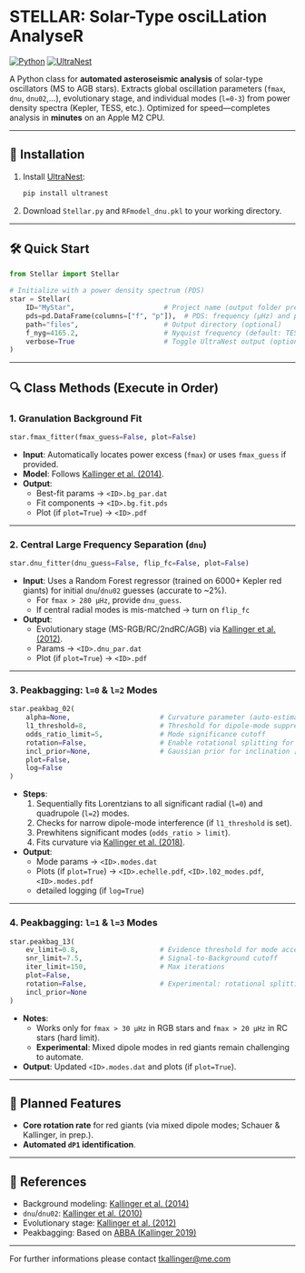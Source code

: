 # STELLAR: **S**olar-**T**yp**e** osci**LL**ation **A**nalyse**R**

[![Python](https://img.shields.io/badge/Python-3.7%2B-blue)](https://www.python.org/)
[![UltraNest](https://img.shields.io/badge/dependency-UltraNest-orange)](https://johannesbuchner.github.io/UltraNest/)

A Python class for **automated asteroseismic analysis** of solar-type oscillators (MS to AGB stars). Extracts global oscillation parameters (`fmax`, `dnu`, `dnu02`,...), evolutionary stage, and individual modes (`l=0-3`) from power density spectra (Kepler, TESS, etc.). Optimized for speed—completes analysis in **minutes** on an Apple M2 CPU.

---

## 🚀 Installation
1. Install [UltraNest](https://johannesbuchner.github.io/UltraNest/):
   ```bash
   pip install ultranest
   ```
2. Download `Stellar.py` and `RFmodel_dnu.pkl` to your working directory.

---

## 🛠️ Quick Start
```python
from Stellar import Stellar

# Initialize with a power density spectrum (PDS)
star = Stellar(
    ID="MyStar",                      # Project name (output folder prefix)
    pds=pd.DataFrame(columns=["f", "p"]),  # PDS: frequency (µHz) and power density (ppm²/µHz)
    path="files",                     # Output directory (optional)
    f_nyg=4165.2,                     # Nyquist frequency (default: TESS 2-min cadence)
    verbose=True                      # Toggle UltraNest output (optional)
)
```

---

## 🔍 Class Methods (Execute in Order)

### 1. **Granulation Background Fit**
```python
star.fmax_fitter(fmax_guess=False, plot=False)
```
- **Input**: Automatically locates power excess (`fmax`) or uses `fmax_guess` if provided.
- **Model**: Follows [Kallinger et al. (2014)](https://ui.adsabs.harvard.edu/abs/2014A%26A...570A..41K/abstract).
- **Output**: 
  - Best-fit params → `<ID>.bg_par.dat`
  - Fit components → `<ID>.bg.fit.pds`
  - Plot (if `plot=True`) → `<ID>.pdf`

---

### 2. **Central Large Frequency Separation (`dnu`)**
```python
star.dnu_fitter(dnu_guess=False, flip_fc=False, plot=False)
```
- **Input**: Uses a Random Forest regressor (trained on 6000+ Kepler red giants) for initial `dnu`/`dnu02` guesses (accurate to ~2%).  
  - For `fmax > 280 µHz`, provide `dnu_guess`.
  - If central radial modes is mis-matched → turn on `flip_fc`
- **Output**: 
  - Evolutionary stage (MS-RGB/RC/2ndRC/AGB) via [Kallinger et al. (2012)](https://ui.adsabs.harvard.edu/abs/2012A%26A...541A..51K/abstract).
  - Params → `<ID>.dnu_par.dat`
  - Plot (if `plot=True`) → `<ID>.pdf`

---

### 3. **Peakbagging: `l=0` & `l=2` Modes**
```python
star.peakbag_02(
    alpha=None,                      # Curvature parameter (auto-estimated if None)
    l1_threshold=8,                  # Threshold for dipole-mode suppression
    odds_ratio_limit=5,              # Mode significance cutoff
    rotation=False,                  # Enable rotational splitting for l=2
    incl_prior=None,                 # Gaussian prior for inclination [mean, σ]
    plot=False,
    log=False
)
```
- **Steps**:
  1. Sequentially fits Lorentzians to all significant radial (`l=0`) and quadrupole (`l=2`) modes.
  2. Checks for narrow dipole-mode interference (if `l1_threshold` is set).
  3. Prewhitens significant modes (`odds_ratio > limit`).
  4. Fits curvature via [Kallinger et al. (2018)](https://ui.adsabs.harvard.edu/abs/2018A%26A...616A.104K/abstract).
- **Output**:
  - Mode params → `<ID>.modes.dat`
  - Plots (if `plot=True`) → `<ID>.echelle.pdf`, `<ID>.l02_modes.pdf`, `<ID>.modes.pdf`
  - detailed logging (if `log=True`)
---

### 4. **Peakbagging: `l=1` & `l=3` Modes**
```python
star.peakbag_13(
    ev_limit=0.8,                    # Evidence threshold for mode acceptance
    snr_limit=7.5,                   # Signal-to-Background cutoff
    iter_limit=150,                  # Max iterations
    plot=False,
    rotation=False,                  # Experimental: rotational splitting for l=1 (MS/subgiants only)
    incl_prior=None
)
```
- **Notes**:
  - Works only for `fmax > 30 µHz` in RGB stars and `fmax > 20 µHz` in RC stars (hard limit).
  - **Experimental**: Mixed dipole modes in red giants remain challenging to automate.
- **Output**: Updated `<ID>.modes.dat` and plots (if `plot=True`).

---

## 🌟 Planned Features
- **Core rotation rate** for red giants (via mixed dipole modes; Schauer & Kallinger, in prep.).
- **Automated `dP1` identification**.

---

## 📜 References
- Background modeling: [Kallinger et al. (2014)](https://ui.adsabs.harvard.edu/abs/2014A%26A...570A..41K/abstract)
- `dnu`/`dnu02`: [Kallinger et al. (2010)](https://ui.adsabs.harvard.edu/abs/2010A%26A...509A..77K/abstract)
- Evolutionary stage: [Kallinger et al. (2012)](https://ui.adsabs.harvard.edu/abs/2012A%26A...541A..51K/abstract)
- Peakbagging: Based on [ABBA (Kallinger 2019)](https://ui.adsabs.harvard.edu/abs/2019arXiv190609428K/abstract)

---

For further informations please contact tkallinger@me.com
